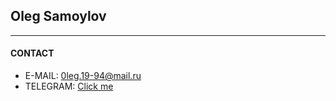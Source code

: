 ## **Oleg Samoylov**

***

#### **CONTACT**
- E-MAIL: 0leg.19-94@mail.ru
- TELEGRAM: [Click me](https://t.me/the_0_click)


